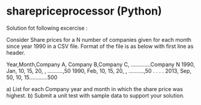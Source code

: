 sharepriceprocessor (Python)
===================

Solution fot following excercise :

Consider Share prices for a N number of companies given for each month since year 1990 in a CSV file.  Format of the file is as below with first line as header.


Year,Month,Company A, Company B,Company C, .............Company N
1990, Jan, 10, 15, 20, , ..........,50
1990, Feb, 10, 15, 20, , ..........,50
.
.
.
.
2013, Sep, 50, 10, 15............500

a) List for each Company year and month in which the share price was highest.
b) Submit a unit test with sample data to support your solution.   


